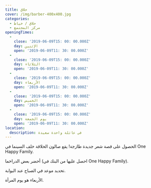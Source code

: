 ```yaml
---
title: حلاق
cover: /img/barber-400x400.jpg
categories:
  - حلاق / خياط
  - مركز المجتمع
openingTimes:
  - 
    close: '2019-06-09T15: 00: 00.000Z'
    day: الإثنين
    open: '2019-06-09T11: 30: 00.000Z'
  - 
    close: '2019-06-09T15: 00: 00.000Z'
    day: الثلاثاء
    open: '2019-06-09T11: 30: 00.000Z'
  - 
    close: '2019-06-09T15: 00: 00.000Z'
    day: الأربعاء
    open: '2019-06-09T11: 30: 00.000Z'
  - 
    close: '2019-06-09T15: 00: 00.000Z'
    day: الخميس
    open: '2019-06-09T11: 30: 00.000Z'
  - 
    close: '2019-06-09T15: 00: 00.000Z'
    day: يوم الجمعة
    open: '2019-06-09T11: 30: 00.000Z'
location:
  description: في عائلة واحدة سعيدة
---
```


الحصول على قصة شعر جديدة طازجة! يقع صالون الحلاقة خلف السينما في One Happy Family.

أحضر بعض الدراخما (احصل عليها من البنك في One Happy Family).

تحديد موعد في الصباح عند البوابة.

الأربعاء هو يوم المرأة.